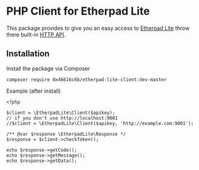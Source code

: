# PHP Client for Etherpad Lite

This package provides to give you an easy access to [Etherpad Lite](https://github.com/ether/etherpad-lite) throw there built-in [HTTP API](http://etherpad.org/doc/v1.2.11/#index_http_api).

## Installation

Install the package via Composer

	composer require 0x46616c6b/etherpad-lite-client:dev-master

Example (after install)

	<?php
	
	$client = \EtherpadLite\Client($apikey);
	// if you don't use http://localhost:9001
	//$client = \EtherpadLite\Client($apikey, 'http://example.com:9001');
	
	/** @var $response \EtherpadLite\Response */
	$response = $client->checkToken();

	echo $response->getCode();
	echo $response->getMessage();
	echo $response->getData();


